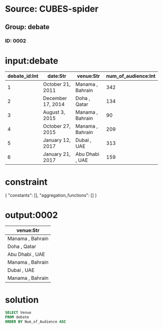 # Source: CUBES-spider
## Group: debate
### ID: 0002

# input:debate

| debate_id:Int | date:Str | venue:Str | num_of_audience:Int |
|---|---|---|---|
| 1 | October 21, 2011 | Manama , Bahrain | 342 |
| 2 | December 17, 2014 | Doha , Qatar | 134 |
| 3 | August 3, 2015 | Manama , Bahrain | 90 |
| 4 | October 27, 2015 | Manama , Bahrain | 209 |
| 5 | January 12, 2017 | Dubai , UAE | 313 |
| 6 | January 21, 2017 | Abu Dhabi , UAE | 159 |

# constraint

{
  "constants": [],
  "aggregation_functions": []
}

# output:0002

| venue:Str |
|---|
| Manama , Bahrain |
| Doha , Qatar |
| Abu Dhabi , UAE |
| Manama , Bahrain |
| Dubai , UAE |
| Manama , Bahrain |

# solution

```sql
SELECT Venue
FROM debate
ORDER BY Num_of_Audience ASC
```
